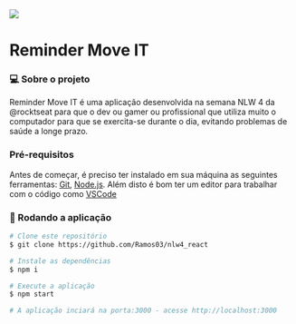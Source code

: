 <img align="center" src="./.github/logo.png" />

# Reminder Move IT

### 💻 Sobre o projeto

Reminder Move IT é uma aplicação desenvolvida na semana NLW 4 da @rocktseat para que o dev ou gamer ou profissional que utiliza muito o computador para que se exercita-se durante o dia, evitando problemas de saúde a longe prazo.

### Pré-requisitos

Antes de começar, é preciso ter instalado em sua máquina as seguintes ferramentas:
[Git](https://git-scm.com), [Node.js](https://nodejs.org/en/). 
Além disto é bom ter um editor para trabalhar com o código como [VSCode](https://code.visualstudio.com/)

### 🎲 Rodando a aplicação

```bash
# Clone este repositório
$ git clone https://github.com/Ramos03/nlw4_react

# Instale as dependências
$ npm i

# Execute a aplicação
$ npm start

# A aplicação inciará na porta:3000 - acesse http://localhost:3000 
```
